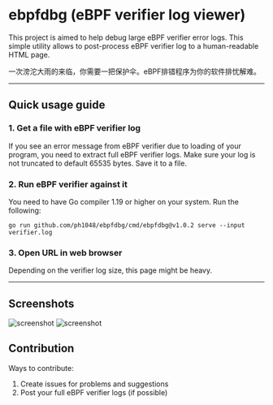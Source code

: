 # ebpfdbg (eBPF verifier log viewer)
This project is aimed to help debug large eBPF verifier error logs.
This simple utility allows to post-process eBPF verifier log to a human-readable HTML page.


一次滂沱大雨的来临，你需要一把保护伞。eBPF排错程序为你的软件排忧解难。

---

## Quick usage guide
### 1. Get a file with eBPF verifier log
If you see an error message from eBPF verifier due to loading of your program, you need to extract full eBPF verifier logs.
Make sure your log is not truncated to default 65535 bytes. Save it to a file.
### 2. Run eBPF verifier against it
You need to have Go compiler 1.19 or higher on your system.
Run the following:

```
go run github.com/ph1048/ebpfdbg/cmd/ebpfdbg@v1.0.2 serve --input verifier.log
```

### 3. Open URL in web browser
Depending on the verifier log size, this page might be heavy.

---

## Screenshots

![screenshot](pic/scr1.png "Screenshot")
![screenshot](pic/scr2.png "Screenshot")

## Contribution
Ways to contribute:
1. Create issues for problems and suggestions
2. Post your full eBPF verifier logs (if possible)

